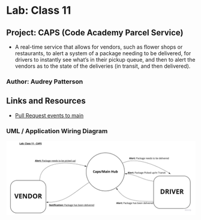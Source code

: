 # Lab: Class 11

## Project: CAPS (Code Academy Parcel Service)

- A real-time service that allows for vendors, such as flower shops or restaurants, to alert a system of a package needing to be delivered, for drivers to instantly see what’s in their pickup queue, and then to alert the vendors as to the state of the deliveries (in transit, and then delivered).

### Author: Audrey Patterson

## Links and Resources

- [Pull Request events to main](https://github.com/arpatterson31/caps/pull/1)

### UML / Application Wiring Diagram

![Lab 11 UML](assets/lab11-uml.jpg)
